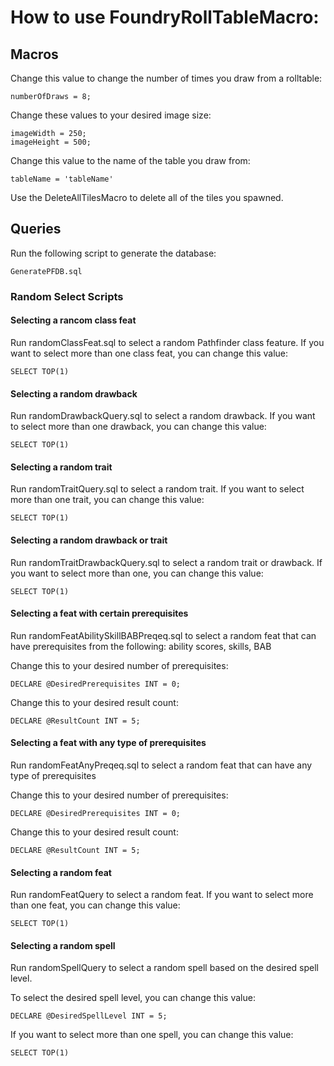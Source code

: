 # How to use FoundryRollTableMacro:

## Macros

Change this value to change the number of times you draw from a rolltable:

    numberOfDraws = 8;
	
Change these values to your desired image size:

    imageWidth = 250;
    imageHeight = 500;
	
Change this value to the name of the table you draw from:

    tableName = 'tableName'
	
Use the DeleteAllTilesMacro to delete all of the tiles you spawned.

## Queries

Run the following script to generate the database:

    GeneratePFDB.sql
	
### Random Select Scripts

#### Selecting a rancom class feat

Run randomClassFeat.sql to select a random Pathfinder class feature.
If you want to select more than one class feat, you can change this value:

    SELECT TOP(1)
	
#### Selecting a random drawback

Run randomDrawbackQuery.sql to select a random drawback.
If you want to select more than one drawback, you can change this value:

    SELECT TOP(1)
	
#### Selecting a random trait

Run randomTraitQuery.sql to select a random trait.
If you want to select more than one trait, you can change this value:

    SELECT TOP(1)
	
#### Selecting a random drawback or trait

Run randomTraitDrawbackQuery.sql to select a random trait or drawback.
If you want to select more than one, you can change this value:

    SELECT TOP(1)
	
#### Selecting a feat with certain prerequisites

Run randomFeatAbilitySkillBABPreqeq.sql to select a random feat that can have prerequisites from the following: ability scores, skills, BAB

Change this to your desired number of prerequisites:

    DECLARE @DesiredPrerequisites INT = 0;
	
Change this to your desired result count:
 
    DECLARE @ResultCount INT = 5;
	
#### Selecting a feat with any type of prerequisites

Run randomFeatAnyPreqeq.sql to select a random feat that can have any type of prerequisites

Change this to your desired number of prerequisites:

    DECLARE @DesiredPrerequisites INT = 0;
	
Change this to your desired result count:
 
    DECLARE @ResultCount INT = 5;
	
#### Selecting a random feat

Run randomFeatQuery to select a random feat. 
If you want to select more than one feat, you can change this value:

    SELECT TOP(1)

#### Selecting a random spell

Run randomSpellQuery to select a random spell based on the desired spell level.

To select the desired spell level, you can change this value:

    DECLARE @DesiredSpellLevel INT = 5;

If you want to select more than one spell, you can change this value:

    SELECT TOP(1)
